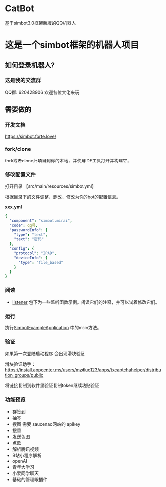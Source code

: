 # CatBot
基于simbot3.0框架新版的QQ机器人
# 这是一个simbot框架的机器人项目

## 如何登录机器人?

### 这是我的交流群
QQ群: 620428906
欢迎各位大佬来玩

## 需要做的
### 开发文档
https://simbot.forte.love/

### fork/clone
fork或者clone此项目到你的本地，并使用IDE工具打开并构建它。

### 修改配置文件

打开目录 【src/main/resources/simbot.yml】

根据目录下的文件调整、删改，修改为你的bot的配置信息。

**xxx.yml**

```yml
{
  "component": "simbot.mirai",
  "code": qq号,
  "passwordInfo": {
    "type": "text",
    "text": "密码"
  },
  "config": {
    "protocol": "IPAD",
    "deviceInfo": {
      "type": "file_based"
    }
  }
}
```

### 阅读
- [listener](src/main/java/love/simbot/example/listener) 包下为一些监听函数示例。阅读它们的注释，并可以试着修改它们。

### 运行
执行[SimbotExampleApplication](src/main/java/love/simbot/example/SimbotExampleApplication.java) 中的main方法。

### 验证
如果第一次登陆启动程序 会出现滑块验证

滑块验证助手：https://install.appcenter.ms/users/mzdluo123/apps/txcaptchahelper/distribution_groups/public

将链接复制到软件里验证复制token继续粘贴验证

### 功能预览
* 群签到
* 抽签
* 搜图 需要 saucenao网站的 apikey
* 搜番 
* 发送色图
* 点歌
* 解析腾讯视频
* B站小程序解析
* openAI
* 青年大学习
* 小爱同学聊天
* 基础的管理眼插件
